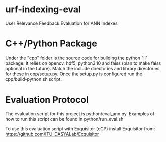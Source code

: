 # urf-indexing-eval

User Relevance Feedback Evaluation for ANN Indexes

# C++/Python Package

Under the "cpp" folder is the source code for building the python "il" package. It relies on opencv, hdf5, python3.10 and faiss (plan to make faiss optional in the future). Match the include directories and library directories for these in cpp/setup.py.
Once the setup.py is configured run the cpp/build-python.sh script.

# Evaluation Protocol

The evaluation script for this project is python/eval_ann.py.
Examples of how to run this script can be found in python/run_eval.sh

To use this evaluation script with Exquisitor (eCP) install Exquisitor from:
https://github.com/ITU-DASYALab/Exquisitor